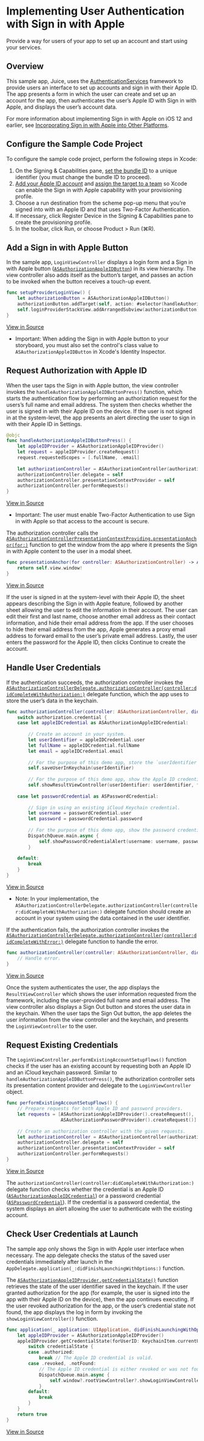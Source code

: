 # Implementing User Authentication with Sign in with Apple

Provide a way for users of your app to set up an account and start using your services.

## Overview

This sample app, Juice, uses the [AuthenticationServices][1] framework to provide users an interface to set up accounts and sign in with their Apple ID. The app presents a form in which the user can create and set up an account for the app, then authenticates the user’s Apple ID with Sign in with Apple, and displays the user’s account data. 

For more information about implementing Sign in with Apple on iOS 12 and earlier, see [Incorporating Sign in with Apple into Other Platforms][2].

## Configure the Sample Code Project

To configure the sample code project, perform the following steps in Xcode:

1. On the Signing & Capabilities pane, [set the bundle ID][3] to a unique identifier (you must change the bundle ID to proceed).
2. [Add your Apple ID account][4] and [assign the target to a team][5] so Xcode can enable the Sign in with Apple capability with your provisioning profile.
3. Choose a run destination from the scheme pop-up menu that you’re signed into with an Apple ID and that uses Two-Factor Authentication.
4. If necessary, click Register Device in the Signing & Capabilities pane to create the provisioning profile.
5. In the toolbar, click Run, or choose Product > Run (⌘R). 
 
 ## Add a Sign in with Apple Button
 
 In the sample app, `LoginViewController` displays a login form and a Sign in with Apple button ([`ASAuthorizationAppleIDButton`][6]) in its view hierarchy. The view controller also adds itself as the button’s target, and passes an action to be invoked when the button receives a touch-up event.
 
``` swift
func setupProviderLoginView() {
    let authorizationButton = ASAuthorizationAppleIDButton()
    authorizationButton.addTarget(self, action: #selector(handleAuthorizationAppleIDButtonPress), for: .touchUpInside)
    self.loginProviderStackView.addArrangedSubview(authorizationButton)
}
```
 
 [View in Source](x-source-tag://add_appleid_button)
 
 - Important: When adding the Sign in with Apple button to your storyboard, you must also set the control's class value to `ASAuthorizationAppleIDButton` in Xcode's Identity Inspector.
 
 ## Request Authorization with Apple ID
 
 When the user taps the Sign in with Apple button, the view controller invokes the `handleAuthorizationAppleIDButtonPress()` function, which starts the authentication flow by performing an authorization request for the users’s full name and email address. The system then checks whether the user is signed in with their Apple ID on the device. If the user is not signed in at the system-level, the app presents an alert directing the user to sign in with their Apple ID in Settings.

``` swift
@objc
func handleAuthorizationAppleIDButtonPress() {
    let appleIDProvider = ASAuthorizationAppleIDProvider()
    let request = appleIDProvider.createRequest()
    request.requestedScopes = [.fullName, .email]
    
    let authorizationController = ASAuthorizationController(authorizationRequests: [request])
    authorizationController.delegate = self
    authorizationController.presentationContextProvider = self
    authorizationController.performRequests()
}
```

[View in Source](x-source-tag://perform_appleid_request)

- Important: The user must enable Two-Factor Authentication to use Sign in with Apple so that access to the account is secure.
 
 The authorization controller calls the [`ASAuthorizationControllerPresentationContextProviding.presentationAnchor(for:)`][7] function to get the window from the app where it presents the Sign in with Apple content to the user in a modal sheet.
 
``` swift
func presentationAnchor(for controller: ASAuthorizationController) -> ASPresentationAnchor {
    return self.view.window!
}
```
 
 [View in Source](x-source-tag://provide_presentation_anchor)
 
 If the user is signed in at the system-level with their Apple ID, the sheet appears describing the Sign in with Apple feature, followed by another sheet allowing the user to edit the information in their account. The user can edit their first and last name, choose another email address as their contact information, and hide their email address from the app. If the user chooses to hide their email address from the app, Apple generates a proxy email address to forward email to the user’s private email address. Lastly, the user enters the password for the Apple ID, then clicks Continue to create the account.
 
 ## Handle User Credentials
 
 If the authentication succeeds, the authorization controller invokes the [`ASAuthorizationControllerDelegate.authorizationController(controller:didCompleteWithAuthorization:)`][8] delegate function, which the app uses to store the user’s data in the keychain.
 
``` swift
func authorizationController(controller: ASAuthorizationController, didCompleteWithAuthorization authorization: ASAuthorization) {
    switch authorization.credential {
    case let appleIDCredential as ASAuthorizationAppleIDCredential:
        
        // Create an account in your system.
        let userIdentifier = appleIDCredential.user
        let fullName = appleIDCredential.fullName
        let email = appleIDCredential.email
        
        // For the purpose of this demo app, store the `userIdentifier` in the keychain.
        self.saveUserInKeychain(userIdentifier)
        
        // For the purpose of this demo app, show the Apple ID credential information in the `ResultViewController`.
        self.showResultViewController(userIdentifier: userIdentifier, fullName: fullName, email: email)
    
    case let passwordCredential as ASPasswordCredential:
    
        // Sign in using an existing iCloud Keychain credential.
        let username = passwordCredential.user
        let password = passwordCredential.password
        
        // For the purpose of this demo app, show the password credential as an alert.
        DispatchQueue.main.async {
            self.showPasswordCredentialAlert(username: username, password: password)
        }
        
    default:
        break
    }
}
```
 
 [View in Source](x-source-tag://did_complete_authorization)
 
 - Note: In your implementation, the `ASAuthorizationControllerDelegate.authorizationController(controller:didCompleteWithAuthorization:)` delegate function should create an account in your system using the data contained in the user identifier.

If the authentication fails, the authorization controller invokes the [`ASAuthorizationControllerDelegate.authorizationController(controller:didCompleteWithError:)`][9] delegate function to handle the error.

``` swift
func authorizationController(controller: ASAuthorizationController, didCompleteWithError error: Error) {
    // Handle error.
}
```

[View in Source](x-source-tag://did_complete_error)

Once the system authenticates the user, the app displays the `ResultViewController` which shows the user information requested from the framework, including the user-provided full name and email address. The view controller also displays a Sign Out button and stores the user data in the keychain. When the user taps the Sign Out button, the app deletes the user information from the view controller and the keychain, and presents the `LoginViewController` to the user.

## Request Existing Credentials

The `LoginViewController.performExistingAccountSetupFlows()` function checks if the user has an existing account by requesting both an Apple ID and an iCloud keychain password. Similar to `handleAuthorizationAppleIDButtonPress()`, the authorization controller sets its presentation content provider and delegate to the `LoginViewController` object.

``` swift
func performExistingAccountSetupFlows() {
    // Prepare requests for both Apple ID and password providers.
    let requests = [ASAuthorizationAppleIDProvider().createRequest(),
                    ASAuthorizationPasswordProvider().createRequest()]
    
    // Create an authorization controller with the given requests.
    let authorizationController = ASAuthorizationController(authorizationRequests: requests)
    authorizationController.delegate = self
    authorizationController.presentationContextProvider = self
    authorizationController.performRequests()
}
```

[View in Source](x-source-tag://perform_appleid_password_request)

The `authorizationController(controller:didCompleteWithAuthorization:)` delegate function checks whether the credential is an Apple ID ([`ASAuthorizationAppleIDCredential`][10]) or a password credential ([`ASPasswordCredential`][11]). If the credential is a password credential, the system displays an alert allowing the user to authenticate with the existing account.

## Check User Credentials at Launch

The sample app only shows the Sign in with Apple user interface when necessary. The app delegate checks the status of the saved user credentials immediately after launch in the `AppDelegate.application(_:didFinishLaunchingWithOptions:)` function.

The [`ASAuthorizationAppleIDProvider.getCredentialState()`][12] function retrieves the state of the user identifier saved in the keychain. If the user granted authorization for the app (for example, the user is signed into the app with their Apple ID on the device), then the app continues executing. If the user revoked authorization for the app, or the user’s credential state not found, the app displays the log in form by invoking the `showLoginViewController()` function.

``` swift
func application(_ application: UIApplication, didFinishLaunchingWithOptions launchOptions: [UIApplication.LaunchOptionsKey: Any]?) -> Bool {
    let appleIDProvider = ASAuthorizationAppleIDProvider()
    appleIDProvider.getCredentialState(forUserID: KeychainItem.currentUserIdentifier) { (credentialState, error) in
        switch credentialState {
        case .authorized:
            break // The Apple ID credential is valid.
        case .revoked, .notFound:
            // The Apple ID credential is either revoked or was not found, so show the sign-in UI.
            DispatchQueue.main.async {
                self.window?.rootViewController?.showLoginViewController()
            }
        default:
            break
        }
    }
    return true
}
```

[View in Source](x-source-tag://did_finish_launching)

[1]:https://developer.apple.com/documentation/authenticationservices
[2]:https://developer.apple.com/documentation/signinwithapplejs/incorporating_sign_in_with_apple_into_other_platforms
[3]:https://help.apple.com/xcode/mac/current/#/deve21d0239c
[4]:https://help.apple.com/xcode/mac/current/#/devaf282080a
[5]:https://help.apple.com/xcode/mac/current/#/dev23aab79b4
[6]:https://developer.apple.com/documentation/authenticationservices/asauthorizationappleidbutton
[7]:https://developer.apple.com/documentation/authenticationservices/asauthorizationcontrollerpresentationcontextproviding/3237228-presentationanchor
[8]:https://developer.apple.com/documentation/authenticationservices/asauthorizationcontrollerdelegate/3153050-authorizationcontroller
[9]:https://developer.apple.com/documentation/authenticationservices/asauthorizationcontrollerdelegate/3153051-authorizationcontroller
[10]:https://developer.apple.com/documentation/authenticationservices/asauthorizationappleidcredential
[11]:https://developer.apple.com/documentation/authenticationservices/aspasswordcredential
[12]:https://developer.apple.com/documentation/authenticationservices/asauthorizationappleidprovider/3175423-getcredentialstate
